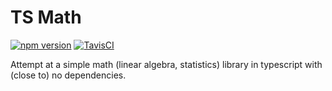 # TS Math

[![npm version](https://badge.fury.io/js/%40nexys%2Fmath-ts.svg)](https://www.npmjs.com/package/@nexys/math-ts)
[![TavisCI](https://travis-ci.com/Nexysweb/tableau-wdc-react.svg?branch=master)](https://travis-ci.com/github/Nexysweb/math-ts)

Attempt at a simple math (linear algebra, statistics) library in typescript with (close to) no dependencies.